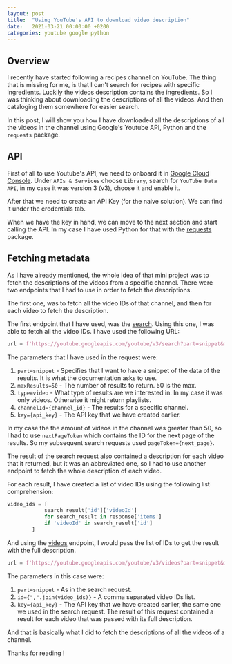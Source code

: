 ```yaml
---
layout: post
title:  "Using YouTube's API to download video description"
date:   2021-03-21 00:00:00 +0200
categories: youtube google python
---
```

## Overview
I recently have started following a recipes channel on YouTube. The thing that
is missing for me, is that I can't search for recipes with specific ingredients.
Luckily the videos description contains the ingredients. So I was
thinking about downloading the descriptions of all the videos. And then cataloging
them somewhere for easier search.

In this post, I will show you how I have downloaded all the descriptions of all
the videos in the channel using Google's Youtube API, Python and the `requests` package.

## API
First of all to use Youtube's API, we need to onboard it in [Google Cloud Console](https://console.cloud.google.com/).
Under `APIs & Services` choose `Library`, search for `YouTube Data API`, in my case it
was version 3 (v3), choose it and enable it.

After that we need to create an API Key (for the naive solution). We can find it under
the credentials tab.

When we have the key in hand, we can move to the next section and start calling the API.
In my case I have used Python for that with the [requests](https://requests.readthedocs.io/en/master/) package.

## Fetching metadata
As I have already mentioned, the whole idea of that mini project was to fetch the descriptions of
the videos from a specific channel. There were two endpoints that I had to use in order
to fetch the descriptions.

The first one, was to fetch all the video IDs of that channel, and then for each
video to fetch the description.

The first endpoint that I have used, was the [search](https://developers-dot-devsite-v2-prod.appspot.com/youtube/v3/docs/search/list#type).
Using this one, I was able to fetch all the video IDs.
I have used the following URL:
```python
url = f'https://youtube.googleapis.com/youtube/v3/search?part=snippet&maxResults=50&type=video&channelId={channel_id}&key={self.api_key}'
```
The parameters that I have used in the request were:
1. `part=snippet` - Specifies that I want to have a snippet of the data of the results. It is what the documentation asks to use.
2. `maxResults=50` - The number of results to return. 50 is the max.
3. `type=video` - What type of results are we interested in. In my case it was only videos. Otherwise it might return playlists.
4. `channelId={channel_id}` - The results for a specific channel.
5. `key={api_key}` - The API key that we have created earlier.

In my case the the amount of videos in the channel was greater than 50, so I had to
use `nextPageToken` which contains the ID for the next page of the results. So my subsequent
search requests used `pageToken={next_page}`.

The result of the search request also contained a description for each video that it returned,
but it was an abbreviated one, so I had to use another endpoint to fetch the whole description
of each video.

For each result, I have created a list of video IDs using the following list comprehension:
```python
video_ids = [
            search_result['id']['videoId']
            for search_result in response['items']
            if 'videoId' in search_result['id']
        ]
```
And using the [videos](https://developers-dot-devsite-v2-prod.appspot.com/youtube/v3/docs/videos/list) endpoint,
I would pass the list of IDs to get the result with the full description.
```python
url = f'https://youtube.googleapis.com/youtube/v3/videos?part=snippet&id={",".join(video_ids)}&key={self.api_key}'
```
The parameters in this case were:
1. `part=snippet` - As in the search request.
2. `id={",".join(video_ids)}` - A comma separated video IDs list.
3. `key={api_key}` - The API key that we have created earlier, the same one we used in the search request.
The result of this request contained a result for each video that was passed with its full description.

And that is basically what I did to fetch the descriptions of all the videos of a channel.

Thanks for reading !
